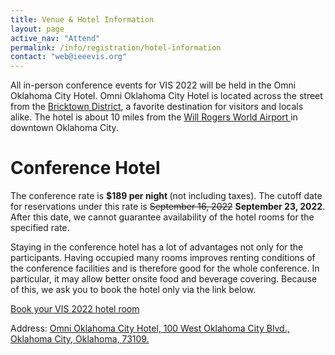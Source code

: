 ```yaml
---
title: Venue & Hotel Information
layout: page
active_nav: "Attend"
permalink: /info/registration/hotel-information
contact: "web@ieeevis.org"
---
```



All in-person conference events for VIS 2022 will be held in the Omni Oklahoma City Hotel. Omni Oklahoma City Hotel is located across the street from the 
<a href="https://www.visitokc.com/bricktown">Bricktown District</a>, a favorite destination for visitors and locals alike. The hotel is about 10 miles 
from the <a href="https://flyokc.com/"> Will Rogers World Airport </a> in downtown Oklahoma City.

# Conference Hotel

The conference rate is <b>$189 per night </b> (not including taxes). The cutoff date for reservations under this rate is 
~~September 16, 2022~~ **September 23, 2022**.  After this date, we cannot guarantee availability of the hotel rooms for the specified rate.

Staying in the conference hotel has a lot of advantages not only for the participants. Having occupied many rooms improves renting conditions
of the conference facilities and is therefore good for the whole conference. In particular, it may allow better onsite food and beverage 
covering. Because of this, we ask you to book the hotel only via the link below.

<a href="https://www.omnihotels.com/hotels/oklahoma-city/meetings/ieee-vis-2022-10142022" class="button">
  Book your VIS 2022 hotel room</a>


Address: <a href = "https://goo.gl/maps/s2ZbVVdoHbcwxsLr8">Omni Oklahoma City Hotel, 100 West Oklahoma City Blvd., Oklahoma City, Oklahoma, 73109.</a>


